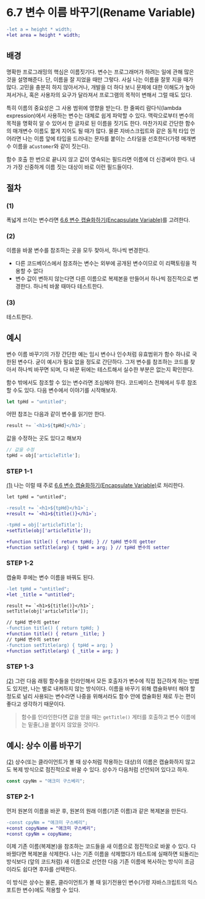 # 6.7 변수 이름 바꾸기(Rename Variable)
```diff
-let a = height * width;
+let area = height * width;
```
## 배경
명확한 프로그래밍의 핵심은 이름짓기다. 변수는 프로그래머가 하려는 일에 관해 많은 것을 설명해준다. 단, 이름을 잘 지었을 때만 그렇다. 사실 나는 이름을 잘못 지을 때가 많다. 고민을 충분히 하지 않아서거나, 개발을 더 하다 보니 문제에 대한 이해도가 높아져서거나, 혹은 사용자의 요구가 달라져서 프로그램의 목적이 변해서 그럴 때도 있다. 

특히 이름의 중요성은 그 사용 범위에 영향을 받는다. 한 줄짜리 람다식(lambda expression)에서 사용하는 변수는 대체로 쉽게 파악할 수 있다. 맥락으로부터 변수의 목적을 명확히 알 수 있어서 한 글자로 된 이름을 짓기도 한다. 마찬가지로 간단한 함수의 매개변수 이름도 짧게 지어도 될 때가 많다. 물론 자바스크립트와 같은 동적 타입 언어라면 나는 이름 앞에 타입을 드러내는 문자를 붙이는 스타일을 선호한다(가령 매개변수 이름을 `aCustomer`와 같이 짓는다).

함수 호출 한 번으로 끝나지 않고 값이 영속되는 필드라면 이름에 더 신경써야 한다. 내가 가장 신중하게 이름 짓는 대상이 바로 이런 필드들이다.
## 절차
### (1)
폭넓게 쓰이는 변수라면 [6.6 변수 캡슐화하기(Encapsulate Variable)](https://github.com/wonder13662/refactoring-v2/blob/writing/chapter06/6-6.md)를 고려한다.
### (2)
이름을 바꿀 변수를 참조하는 곳을 모두 찾아서, 하나씩 변경한다.
  - 다른 코드베이스에서 참조하는 변수는 외부에 공개된 변수이므로 이 리팩토링을 적용할 수 없다
  - 변수 값이 변하지 않는다면 다른 이름으로 복제본을 만들어서 하나씩 점진적으로 변경한다. 하나씩 바꿀 때마다 테스트한다.
### (3)
테스트한다.
## 예시
변수 이름 바꾸기의 가장 간단한 예는 임시 변수나 인수처럼 유효범위가 함수 하나로 국한된 변수다. 굳이 예시가 필요 없을 정도로 간단하다. 그저 변수를 참조하는 코드를 찾아서 하나씩 바꾸면 되며, 다 바꾼 뒤에는 테스트해서 실수한 부분은 없는지 확인한다.

함수 밖에서도 참조할 수 있는 변수라면 조심해야 한다. 코드베이스 전체에서 두루 참조할 수도 있다. 다음 변수에서 이야기를 시작해보자.
``` javascript
let tpHd = "untitled";
```
어떤 참조는 다음과 같이 변수를 읽기만 한다.
``` javascript
result += `<h1>${tpHd}</h1>`;
```
값을 수정하는 곳도 있다고 해보자
``` javascript
// 값을 수정
tpHd = obj['articleTitle'];
```
### STEP 1-1
[(1)](https://github.com/wonder13662/refactoring-v2/blob/writing/chapter06/6-7.md#1) 나는 이럴 때 주로 [6.6 변수 캡슐화하기(Encapsulate Variable)](https://github.com/wonder13662/refactoring-v2/blob/writing/chapter06/6-6.md)로 처리한다.
``` diff
let tpHd = "untitled";

-result += `<h1>${tpHd}</h1>`;
+result += `<h1>${title()}</h1>`;

-tpHd = obj['articleTitle'];
+setTitle(obj['articleTitle']);

+function title() { return tpHd; } // tpHd 변수의 getter
+function setTitle(arg) { tpHd = arg; } // tpHd 변수의 setter
```
### STEP 1-2
캡슐화 후에는 변수 이름을 바꿔도 된다.
``` diff
-let tpHd = "untitled";
+let _title = "untitled";

result += `<h1>${title()}</h1>`;
setTitle(obj['articleTitle']);

// tpHd 변수의 getter
-function title() { return tpHd; }
+function title() { return _title; }
// tpHd 변수의 setter
-function setTitle(arg) { tpHd = arg; }
+function setTitle(arg) { _title = arg; }
```
### STEP 1-3
[(2)](https://github.com/wonder13662/refactoring-v2/blob/writing/chapter06/6-7.md#2) 그런 다음 래핑 함수들을 인라인해서 모든 호출자가 변수에 직접 접근하게 하는 방법도 있지만, 나는 별로 내켜하지 않는 방식이다. 이름을 바꾸기 위해 캡슐화부터 해야 할 정도로 널리 사용되는 변수라면 나중을 위해서라도 함수 안에 캡슐화된 채로 두는 편이 좋다고 생각하기 때문이다.

> 함수를 인라인한다면 값을 얻을 때는 `getTitle()` 게터를 호출하고 변수 이름에는 밑줄(_)을 붙이지 않았을 것이다.
## 예시: 상수 이름 바꾸기
[(2)](https://github.com/wonder13662/refactoring-v2/blob/writing/chapter06/6-7.md#2) 상수(또는 클라이언트가 볼 때 상수처럼 작용하는 대상)의 이름은 캡슐화하지 않고도 복제 방식으로 점진적으로 바꿀 수 있다. 상수가 다음처럼 선언되어 있다고 하자.
```javascript
const cpyNm = "애크미 구스베리";
```
### STEP 2-1
먼저 원본의 이름을 바꾼 후, 원본의 원래 이름(기존 이름)과 같은 복제본을 만든다.
```diff
-const cpyNm = "애크미 구스베리";
+const copyName = "애크미 구스베리";
+const cpyNm = copyName;
```
이제 기존 이름(복제본)을 참조하는 코드들을 새 이름으로 점진적으로 바꿀 수 있다. 다 바꿨다면 복제본을 삭제한다. 나는 기존 이름을 삭제했다가 테스트에 실패하면 되돌리는 방식보다 (앞의 코드처럼) 새 이름으로 선언한 다음 기존 이름에 복사하는 방식이 조금이라도 쉽다면 후자를 선택한다.

이 방식은 상수는 물론, 클라이언트가 볼 때 읽기전용인 변수(가령 자바스크립트의 익스포트한 변수)에도 적용할 수 있다.